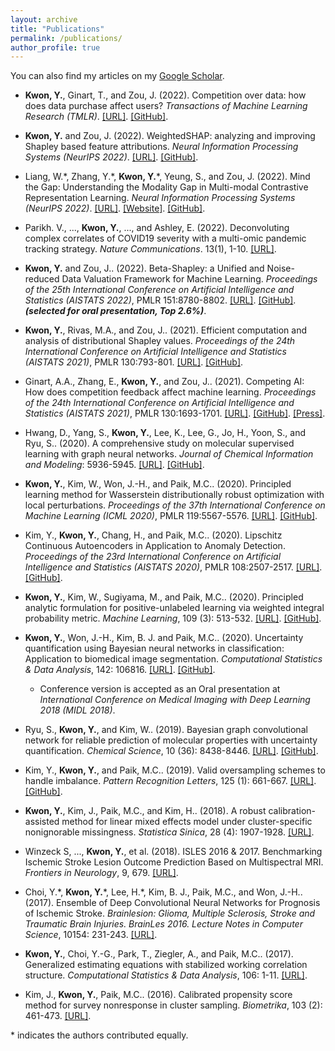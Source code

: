 ```yaml
---
layout: archive
title: "Publications"
permalink: /publications/
author_profile: true
---
```


You can also find my articles on my [Google Scholar](https://scholar.google.com/citations?user=PElI4ikAAAAJ).

* **Kwon, Y.**, Ginart, T., and Zou, J. (2022). Competition over data: how does data purchase affect users? *Transactions of Machine Learning Research (TMLR)*. [[URL]](https://openreview.net/forum?id=63sJsCmq6Q). [[GitHub]](https://github.com/ykwon0407/data_purchase_in_comp).

* **Kwon, Y.** and Zou, J. (2022). WeightedSHAP: analyzing and improving Shapley based feature attributions. *Neural Information Processing Systems (NeurIPS 2022)*. [[URL]](https://arxiv.org/abs/2209.13429). [[GitHub]](https://github.com/ykwon0407/WeightedSHAP).

* Liang, W.\*, Zhang, Y.\*, **Kwon, Y.**\*, Yeung, S., and Zou, J. (2022). Mind the Gap: Understanding the Modality Gap in Multi-modal Contrastive Representation Learning. *Neural Information Processing Systems (NeurIPS 2022)*. [[URL]](https://arxiv.org/abs/2203.02053). [[Website]](https://modalitygap.readthedocs.io/en/latest/). [[GitHub]](https://github.com/Weixin-Liang/Modality-Gap).

* Parikh. V., ..., **Kwon, Y.**, ..., and Ashley, E. (2022). Deconvoluting complex correlates of COVID19 severity with a multi-omic pandemic tracking strategy. *Nature Communications*. 13(1), 1-10. [[URL]](https://www.nature.com/articles/s41467-022-32397-8).

* **Kwon, Y.** and Zou, J.. (2022). Beta-Shapley: a Unified and Noise-reduced Data Valuation Framework for Machine Learning. *Proceedings of the 25th International Conference on Artificial Intelligence and Statistics (AISTATS 2022)*, PMLR 151:8780-8802. [[URL]](https://arxiv.org/abs/2110.14049). [[GitHub]](https://github.com/ykwon0407/beta_shapley). ***(selected for oral presentation, Top 2.6%)***.

* **Kwon, Y.**, Rivas, M.A., and Zou, J.. (2021). Efficient computation and analysis of distributional Shapley values. *Proceedings of the 24th International Conference on Artificial Intelligence and Statistics (AISTATS 2021)*, PMLR 130:793-801. [[URL]](http://proceedings.mlr.press/v130/kwon21a.html). [[GitHub]](https://github.com/ykwon0407/fast_dist_shapley).

* Ginart, A.A., Zhang, E., **Kwon, Y.**, and Zou, J.. (2021). Competing AI: How does competition feedback affect machine learning. *Proceedings of the 24th International Conference on Artificial Intelligence and Statistics (AISTATS 2021)*, PMLR 130:1693-1701. [[URL]](http://proceedings.mlr.press/v130/ginart21a.html). [[GitHub]](https://github.com/tginart/competing-ai). [[Press]](https://hai.stanford.edu/blog/when-algorithms-compete-who-wins).

* Hwang, D., Yang, S., **Kwon, Y.**, Lee, K., Lee, G., Jo, H., Yoon, S., and Ryu, S.. (2020). A comprehensive study on molecular supervised learning with graph neural networks. *Journal of Chemical Information and Modeling*: 5936-5945. [[URL]](https://pubs.acs.org/doi/10.1021/acs.jcim.0c00416). [[GitHub]](https://github.com/AITRICS/mol_reliable_gnn).

* **Kwon, Y.**, Kim, W., Won, J.-H., and Paik, M.C.. (2020). Principled learning method for Wasserstein distributionally robust optimization with local perturbations. *Proceedings of the 37th International Conference on Machine Learning (ICML 2020)*, PMLR 119:5567-5576. [[URL]](http://proceedings.mlr.press/v119/kwon20a.html). [[GitHub]](https://github.com/ykwon0407/wdro_local_perturbation).

* Kim, Y., **Kwon, Y.**, Chang, H., and Paik, M.C.. (2020). Lipschitz Continuous Autoencoders in Application to Anomaly Detection. *Proceedings of the 23rd International Conference on Artificial Intelligence and Statistics (AISTATS 2020)*, PMLR 108:2507-2517. [[URL]](http://proceedings.mlr.press/v108/kim20c.html). [[GitHub]](https://github.com/kyg0910/Lipschitz-Continuous-Autoencoders-in-Application-to-Anomaly-Detection).

* **Kwon, Y.**, Kim, W., Sugiyama, M., and Paik, M.C.. (2020). Principled analytic formulation for positive-unlabeled learning via weighted integral probability metric. *Machine Learning*, 109 (3): 513-532. [[URL]](http://link.springer.com/article/10.1007/s10994-019-05836-9). [[GitHub]](https://github.com/eraser347/WMMD_PU).

* **Kwon, Y.**, Won, J.-H., Kim, B. J. and Paik, M.C.. (2020). Uncertainty quantification using Bayesian neural networks in classification: Application to biomedical image segmentation. *Computational Statistics & Data Analysis*, 142: 106816. [[URL]](https://doi.org/10.1016/j.csda.2019.106816). [[GitHub]](https://github.com/ykwon0407/UQ_BNN).
  - Conference version is accepted as an Oral presentation at *International Conference on Medical Imaging with Deep Learning 2018 (MIDL 2018)*.
  <!-- - ***As of July 2022, top 2 most cited publications in the journal in the past 3 years.*** -->

* Ryu, S., **Kwon, Y.**, and Kim, W.. (2019). Bayesian graph convolutional network for reliable prediction of molecular properties with uncertainty quantification.  *Chemical Science*, 10 (36): 8438-8446. [[URL]](https://pubs.rsc.org/en/content/articlelanding/2019/sc/c9sc01992h#!divAbstract). [[GitHub]](https://github.com/SeongokRyu/uq_molecule).

* Kim, Y., **Kwon, Y.**, and Paik, M.C.. (2019). Valid oversampling schemes to handle imbalance. *Pattern Recognition Letters*, 125 (1): 661-667. [[URL]](https://doi.org/10.1016/j.patrec.2019.07.006). [[GitHub]](https://github.com/ykwon0407/valid-oversample).

* **Kwon, Y.**, Kim, J., Paik, M.C., and Kim, H.. (2018). A robust calibration-assisted method for linear mixed effects model under cluster-specific nonignorable missingness. *Statistica Sinica*, 28 (4): 1907-1928. [[URL]](http://www3.stat.sinica.edu.tw/statistica/J28N4/J28N412/J28N412.html).

* Winzeck S, ..., **Kwon, Y.**, et al. (2018). ISLES 2016 & 2017. Benchmarking Ischemic Stroke Lesion Outcome Prediction Based on Multispectral MRI. *Frontiers in Neurology*, 9, 679. [[URL]](https://www.frontiersin.org/articles/10.3389/fneur.2018.00679/full).

* Choi, Y.\*, **Kwon, Y.**\*, Lee, H.\*, Kim, B. J., Paik, M.C., and Won, J.-H.. (2017). Ensemble of Deep Convolutional Neural Networks for Prognosis of Ischemic Stroke. *Brainlesion: Glioma, Multiple Sclerosis, Stroke and Traumatic Brain Injuries. BrainLes 2016. Lecture Notes in Computer Science*, 10154: 231-243. [[URL]](https://link.springer.com/chapter/10.1007/978-3-319-55524-9_22).

* **Kwon, Y.**, Choi, Y.-G., Park, T., Ziegler, A., and Paik, M.C.. (2017). Generalized estimating equations with stabilized working correlation structure. *Computational Statistics & Data Analysis*, 106: 1-11. [[URL]](https://www.sciencedirect.com/science/article/pii/S0167947316302079).

* Kim, J., **Kwon, Y.**, Paik, M.C.. (2016). Calibrated propensity score method for survey nonresponse in cluster sampling. *Biometrika*, 103 (2): 461-473. [[URL]](https://academic.oup.com/biomet/article/103/2/461/1743704).


\* indicates the authors contributed equally.
